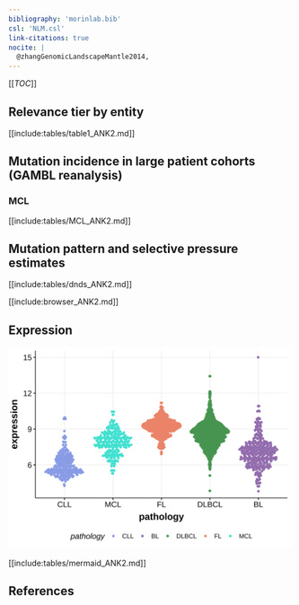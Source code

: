 ```yaml
---
bibliography: 'morinlab.bib'
csl: 'NLM.csl'
link-citations: true
nocite: |
  @zhangGenomicLandscapeMantle2014, 
---
```

[[_TOC_]]


## Relevance tier by entity

[[include:tables/table1_ANK2.md]]

## Mutation incidence in large patient cohorts (GAMBL reanalysis)

### MCL
[[include:tables/MCL_ANK2.md]]


## Mutation pattern and selective pressure estimates

[[include:tables/dnds_ANK2.md]]




[[include:browser_ANK2.md]]

## Expression
![](images/gene_expression/ANK2_by_pathology.svg)
<!-- ORIGIN: zhangGenomicLandscapeMantle2014 -->
<!-- MCL: zhangGenomicLandscapeMantle2014 -->

[[include:tables/mermaid_ANK2.md]]

## References
